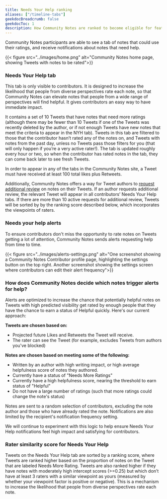 ```yaml
---
title: Needs Your Help ranking
aliases: ["/timeline-tabs"]
geekdocBreadcrumb: false
geekdocToc: 1
description: How Community Notes are ranked to become eligible for features and notifications
---
```


Community Notes participants are able to see a tab of notes that could use their ratings, and receive notifications about notes that need help.

{{< figure src="../images/home.png" alt="Community Notes home page, showing Tweets with notes to be rated">}}

### Needs Your Help tab

This tab is only visible to contributors. It is designed to increase the likelihood that people from diverse perspectives rate each note, so that Community Notes can elevate notes that people from a wide range of perspectives will find helpful. It gives contributors an easy way to have immediate impact.

It contains a set of 10 Tweets that have notes that need more ratings (although there may be fewer than 10 Tweets if one of the Tweets was recently deleted by the author, or if not enough Tweets have new notes that meet the criteria to appear in the NYH tab). Tweets in this tab are filtered to those that the contributor hasn’t rated any of the notes on, and Tweets with notes from the past day, unless no Tweets pass those filters for you (that will only happen if you’re a very active rater!). The tab is updated roughly every hour or two, so when the contributor has rated notes in the tab, they can come back later to see fresh Tweets.

In order to appear in any of the tabs in the Community Notes site, a Tweet must have received at least 100 total likes plus Retweets.

Additionally, Community Notes offers a way for Tweet authors to [request additional review](../additional-review) on notes on their Tweets. If an author requests additional review, the relevant Tweet will appear in all contributors’ Needs Your Help tabs. If there are more than 10 active requests for additional review, Tweets will be sorted by by the ranking score described below, which incorporates the viewpoints of raters.

### Needs your help alerts

To ensure contributors don't miss the opportunity to rate notes on Tweets getting a lot of attention, Community Notes sends alerts requesting help from time to time.

{{< figure src="../images/alerts-settings.png" alt="One screenshot showing a Community Notes Contributor profile page, highlighting the settings button on the top right. Another screenshot showing the settings screen where contributors can edit their alert frequency">}}

### How does Community Notes decide which notes trigger alerts for help?

Alerts are optimized to increase the chance that potentially helpful notes on Tweets with high predicted visibility get rated by enough people that they have the chance to earn a status of Helpful quickly. Here's our current approach:

**Tweets are chosen based on:**

- Projected future Likes and Retweets the Tweet will receive.
- The rater can see the Tweet (for example, excludes Tweets from authors you've blocked)

**Notes are chosen based on meeting some of the following:**

- Written by an author with high writing impact, or high average helpfulness score of notes they authored.
- Currently have a status of "Needs More Ratings"
- Currently have a high helpfulness score, nearing the threshold to earn status of "Helpful"
- Do not have a large number of ratings (such that more ratings could change the note's status)

Notes are sent to a random selection of contributors, excluding the note author and those who have already rated the note. Notifications are also limited by the recipient's notification frequency setting.

We will continue to experiment with this logic to help ensure Needs Your Help notifications feel high impact and satisfying for contributors.

### Rater similarity score for Needs Your Help

Tweets on the Needs Your Help tab are sorted by a ranking score, where Tweets are ranked higher based on the proportion of notes on the Tweet that are labeled Needs More Rating. Tweets are also ranked higher if they have notes with moderately high intercept scores (>=0.25) but which don’t have at least 3 raters with a similar viewpoint as yours (measured by whether your viewpoint factor is positive or negative). This is a mechanism to increase the likelihood that people from diverse perspectives rate each note.
